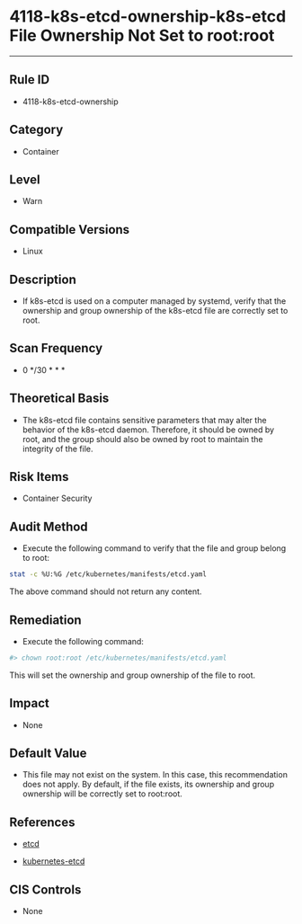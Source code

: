 # 4118-k8s-etcd-ownership-k8s-etcd File Ownership Not Set to root:root
---

## Rule ID

- 4118-k8s-etcd-ownership


## Category

- Container


## Level

- Warn


## Compatible Versions


- Linux




## Description


- If k8s-etcd is used on a computer managed by systemd, verify that the ownership and group ownership of the k8s-etcd file are correctly set to root.



## Scan Frequency
- 0 */30 * * *

## Theoretical Basis


- The k8s-etcd file contains sensitive parameters that may alter the behavior of the k8s-etcd daemon. Therefore, it should be owned by root, and the group should also be owned by root to maintain the integrity of the file.



## Risk Items


- Container Security



## Audit Method
- Execute the following command to verify that the file and group belong to root:

```bash
stat -c %U:%G /etc/kubernetes/manifests/etcd.yaml
```
The above command should not return any content.



## Remediation
- Execute the following command:
```bash
#> chown root:root /etc/kubernetes/manifests/etcd.yaml
```
This will set the ownership and group ownership of the file to root.



## Impact


- None




## Default Value


- This file may not exist on the system. In this case, this recommendation does not apply. By default, if the file exists, its ownership and group ownership will be correctly set to root:root.




## References


- [etcd](https://coreos.com/etcd)



- [kubernetes-etcd](https://kubernetes.io/docs/admin/etcd/)



## CIS Controls


- None